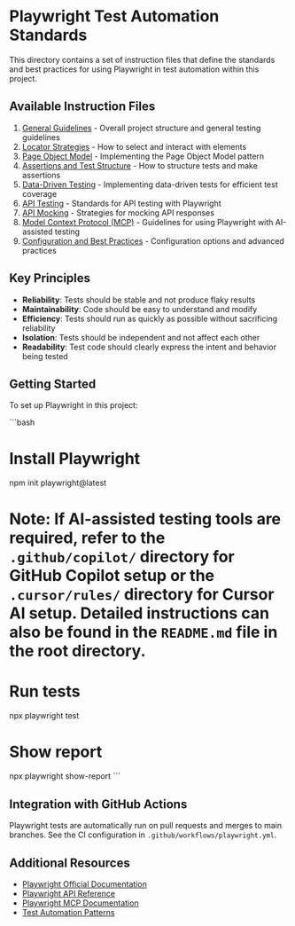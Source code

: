 # Playwright Test Automation Standards

This directory contains a set of instruction files that define the standards and best practices for using Playwright in test automation within this project.

## Available Instruction Files

1. [General Guidelines](playwright-general.md) - Overall project structure and general testing guidelines
2. [Locator Strategies](playwright-locators.md) - How to select and interact with elements
3. [Page Object Model](playwright-pom.md) - Implementing the Page Object Model pattern
4. [Assertions and Test Structure](playwright-assertions.md) - How to structure tests and make assertions
5. [Data-Driven Testing](playwright-data-driven-testing.md) - Implementing data-driven tests for efficient test coverage
6. [API Testing](playwright-api-testing.md) - Standards for API testing with Playwright
7. [API Mocking](playwright-api-mocking.md) - Strategies for mocking API responses
8. [Model Context Protocol (MCP)](playwright-mcp.md) - Guidelines for using Playwright with AI-assisted testing
9. [Configuration and Best Practices](playwright-config.md) - Configuration options and advanced practices

## Key Principles

- **Reliability**: Tests should be stable and not produce flaky results
- **Maintainability**: Code should be easy to understand and modify
- **Efficiency**: Tests should run as quickly as possible without sacrificing reliability
- **Isolation**: Tests should be independent and not affect each other
- **Readability**: Test code should clearly express the intent and behavior being tested

## Getting Started

To set up Playwright in this project:

\`\`\`bash
# Install Playwright
npm init playwright@latest

# Note: If AI-assisted testing tools are required, refer to the `.github/copilot/` directory for GitHub Copilot setup or the `.cursor/rules/` directory for Cursor AI setup. Detailed instructions can also be found in the `README.md` file in the root directory.

# Run tests
npx playwright test

# Show report
npx playwright show-report
\`\`\`

## Integration with GitHub Actions

Playwright tests are automatically run on pull requests and merges to main branches. See the CI configuration in `.github/workflows/playwright.yml`.

## Additional Resources

- [Playwright Official Documentation](https://playwright.dev/docs/intro)
- [Playwright API Reference](https://playwright.dev/docs/api/class-playwright)
- [Playwright MCP Documentation](https://playwright.dev/docs/mcp)
- [Test Automation Patterns](https://martinfowler.com/articles/practical-test-pyramid.html)

